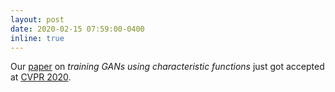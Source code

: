```yaml
---
layout: post
date: 2020-02-15 07:59:00-0400
inline: true
---
```


Our [paper](https://arxiv.org/abs/1909.07425) on *training GANs using characteristic functions* just got accepted at [CVPR 2020](http://cvpr2020.thecvf.com).